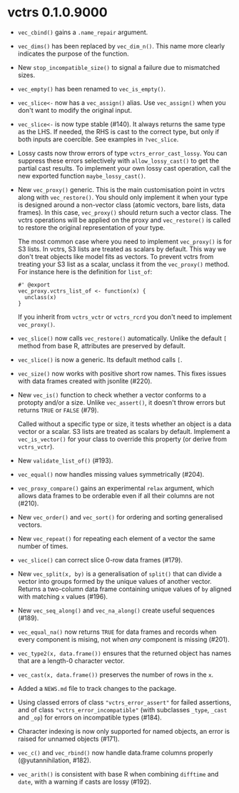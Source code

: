 # vctrs 0.1.0.9000

* `vec_cbind()` gains a `.name_repair` argument.

* `vec_dims()` has been replaced by `vec_dim_n()`. This name more clearly
  indicates the purpose of the function.

* New `stop_incompatible_size()` to signal a failure due to mismatched sizes.

* `vec_empty()` has been renamed to `vec_is_empty()`.

* `vec_slice<-` now has a `vec_assign()` alias. Use `vec_assign()`
  when you don't want to modify the original input.

* `vec_slice<-` is now type stable (#140). It always returns the same
  type as the LHS. If needed, the RHS is cast to the correct type, but
  only if both inputs are coercible. See examples in `?vec_slice`.

* Lossy casts now throw errors of type `vctrs_error_cast_lossy`.  You
  can suppress these errors selectively with `allow_lossy_cast()` to
  get the partial cast results. To implement your own lossy cast
  operation, call the new exported function `maybe_lossy_cast()`.

* New `vec_proxy()` generic. This is the main customisation point in
  vctrs along with `vec_restore()`. You should only implement it when
  your type is designed around a non-vector class (atomic vectors,
  bare lists, data frames). In this case, `vec_proxy()` should return
  such a vector class. The vctrs operations will be applied on the
  proxy and `vec_restore()` is called to restore the original
  representation of your type.

  The most common case where you need to implement `vec_proxy()` is
  for S3 lists. In vctrs, S3 lists are treated as scalars by
  default. This way we don't treat objects like model fits as
  vectors. To prevent vctrs from treating your S3 list as a scalar,
  unclass it from the `vec_proxy()` method. For instance here is the
  definition for `list_of`:

  ```
  #' @export
  vec_proxy.vctrs_list_of <- function(x) {
    unclass(x)
  }
  ```

  If you inherit from `vctrs_vctr` or `vctrs_rcrd` you don't need to
  implement `vec_proxy()`.

* `vec_slice()` now calls `vec_restore()` automatically. Unlike the
  default `[` method from base R, attributes are preserved by default.

* `vec_slice()` is now a generic. Its default method calls `[`.

* `vec_size()` now works with positive short row names. This fixes
  issues with data frames created with jsonlite (#220).

* New `vec_is()` function to check whether a vector conforms to a
  protopty and/or a size. Unlike `vec_assert()`, it doesn't throw
  errors but returns `TRUE` or `FALSE` (#79).

  Called without a specific type or size, it tests whether an object
  is a data vector or a scalar. S3 lists are treated as scalars by
  default. Implement a `vec_is_vector()` for your class to override
  this property (or derive from `vctrs_vctr`).

* New `validate_list_of()` (#193).

* `vec_equal()` now handles missing values symmetrically (#204).

* `vec_proxy_compare()` gains an experimental `relax` argument, which allows 
  data frames to be orderable even if all their columns are not (#210).

* New `vec_order()` and `vec_sort()` for ordering and sorting generalised 
  vectors.

* New `vec_repeat()` for repeating each element of a vector the same number
  of times.

* `vec_slice()` can correct slice 0-row data frames (#179).

* New `vec_split(x, by)` is a generalisation of `split()` that can divide
  a vector into groups formed by the unique values of another vector. Returns
  a two-column data frame containing unique values of `by` aligned with 
  matching `x` values (#196).

* New `vec_seq_along()` and `vec_na_along()` create useful sequences (#189).

* `vec_equal_na()` now returns `TRUE` for data frames and records when every
  component is mising, not when _any_ component is missing (#201).

* `vec_type2(x, data.frame())` ensures that the returned object has 
  names that are a length-0 character vector.
  
* `vec_cast(x, data.frame())` preserves the number of rows in the `x`.

* Added a `NEWS.md` file to track changes to the package.

* Using classed errors of class `"vctrs_error_assert"` for failed assertions, and of class `"vctrs_error_incompatible"` (with subclasses `_type`, `_cast` and `_op`) for errors on incompatible types (#184).

* Character indexing is now only supported for named objects, an error is raised for unnamed objects (#171).

* `vec_c()` and `vec_rbind()` now handle data.frame columns properly (@yutannihilation, #182).

* `vec_arith()` is consistent with base R when combining `difftime` and `date`, with a warning if casts are lossy (#192).
